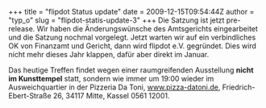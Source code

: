 +++
title = "flipdot Status update"
date = 2009-12-15T09:54:44Z
author = "typ_o"
slug = "flipdot-statis-update-3"
+++
Die Satzung ist jetzt pre-release. Wir haben die Änderungswünsche des
Amtsgerichts eingearbeitet und die Satzung nochmal vorgelegt. Jetzt
warten wir auf ein verbindliches OK von Finanzamt und Gericht, dann wird
flipdot e.V. gegründet. Dies wird nicht mehr dieses Jahr klappen, dafür
aber direkt im Januar.  
  
Das heutige Treffen findet wegen einer raumgreifenden Ausstellung
**nicht im Kunsttempel** statt, sondern wie immer um 19:00 wieder im
Ausweichquartier in der Pizzeria Da Toni, www.pizza-datoni.de,
Friedrich-Ebert-Straße 26, 34117 Mitte, Kassel 0561 12001.
